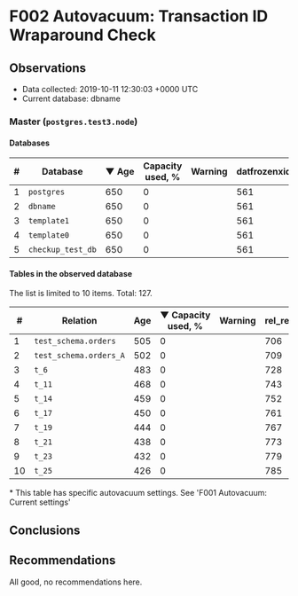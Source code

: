 # F002 Autovacuum: Transaction ID Wraparound Check #

## Observations ##
- Data collected: 2019-10-11 12:30:03 +0000 UTC
- Current database: dbname




### Master (`postgres.test3.node`) ###


#### Databases ####


| \# | Database | &#9660;&nbsp;Age | Capacity used, % | Warning | datfrozenxid |
|--|--------|-----|------------------|---------|--------------|
| 1 |`postgres`|650 |0 |  |561 |
| 2 |`dbname`|650 |0 |  |561 |
| 3 |`template1`|650 |0 |  |561 |
| 4 |`template0`|650 |0 |  |561 |
| 5 |`checkup_test_db`|650 |0 |  |561 |


#### Tables in the observed database ####
The list is limited to 10 items. Total: 127.

| \# | Relation | Age | &#9660;&nbsp;Capacity used, % | Warning |rel_relfrozenxid | toast_relfrozenxid |
|---|-------|-----|------------------|---------|-----------------|--------------------|
| 1 |`test_schema.orders` |505 |0 |  |706 |0 |
| 2 |`test_schema.orders_A` |502 |0 |  |709 |0 |
| 3 |`t_6` |483 |0 |  |728 |0 |
| 4 |`t_11` |468 |0 |  |743 |0 |
| 5 |`t_14` |459 |0 |  |752 |0 |
| 6 |`t_17` |450 |0 |  |761 |0 |
| 7 |`t_19` |444 |0 |  |767 |0 |
| 8 |`t_21` |438 |0 |  |773 |0 |
| 9 |`t_23` |432 |0 |  |779 |0 |
| 10 |`t_25` |426 |0 |  |785 |0 |


\* This table has specific autovacuum settings. See 'F001 Autovacuum: Current settings'


## Conclusions ##
 


## Recommendations ##
  All good, no recommendations here.
 

